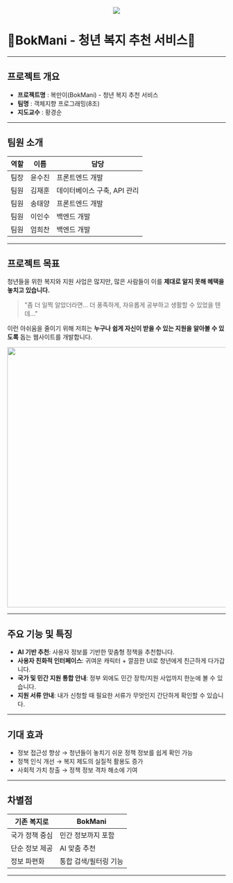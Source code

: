 
<p align="center">
  <img src="https://capsule-render.vercel.app/api?type=waving&color=c2f4fe&height=200&text=BokMani&fontColor=4da9bb&fontAlignY=40&fontSize=40"/>
</p>

# 🐶BokMani - 청년 복지 추천 서비스🐶

---

## 프로젝트 개요

* **프로젝트명** : 복만이(BokMani) - 청년 복지 추천 서비스
* **팀명** : 객체지향 프로그래밍(8조)
* **지도교수** : 황경순

---

## 팀원 소개

| 역할       | 이름  | 담당                |
| -------- | --- | ----------------- |
| 팀장    | 윤수진 | 프론트엔드 개발          |
| 팀원 | 김재훈 | 데이터베이스 구축, API 관리 |
| 팀원    | 송태양 | 프론트엔드 개발          |
| 팀원    | 이인수 | 백엔드 개발            |
| 팀원   | 엄희찬 | 백엔드 개발            |

---

## 프로젝트 목표

청년들을 위한 복지와 지원 사업은 많지만, 많은 사람들이 이를 **제대로 알지 못해 혜택을 놓치고 있습니다.**

> "좀 더 일찍 알았더라면… 더 풍족하게, 자유롭게 공부하고 생활할 수 있었을 텐데..."

이런 아쉬움을 줄이기 위해 저희는 **누구나 쉽게 자신이 받을 수 있는 지원을 알아볼 수 있도록** 돕는 웹사이트를 개발합니다.

<p align="center">
  <img src="https://github.com/user-attachments/assets/b758a497-fc4b-43b5-9589-f2be6c47ef2a" width="600"/>
</p>

---

## 주요 기능 및 특징

*  **AI 기반 추천**: 사용자 정보를 기반한 맞춤형 정책을 추천합니다.
*  **사용자 친화적 인터페이스**: 귀여운 캐릭터 + 깔끔한 UI로 청년에게 친근하게 다가갑니다.
*  **국가 및 민간 지원 통합 안내**: 정부 외에도 민간 장학/지원 사업까지 한눈에 볼 수 있습니다.
*  **지원 서류 안내**: 내가 신청할 때 필요한 서류가 무엇인지 간단하게 확인할 수 있습니다.


---


## 기대 효과

* 정보 접근성 향상 → 청년들이 놓치기 쉬운 정책 정보를 쉽게 확인 가능
* 정책 인식 개선 → 복지 제도의 실질적 활용도 증가
* 사회적 가치 창출 → 정책 정보 격차 해소에 기여

---

## 차별점

| 기존 복지로   | BokMani        |
| -------- | -------------- |
| 국가 정책 중심 | 민간 정보까지 포함     |
| 단순 정보 제공 | AI 맞춤 추천 |
| 정보 파편화   | 통합 검색/필터링 기능   |

---


